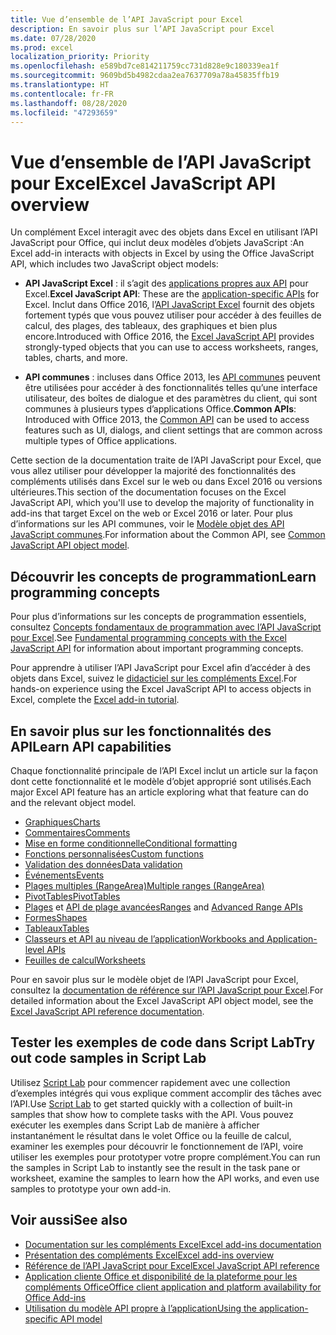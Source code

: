```yaml
---
title: Vue d’ensemble de l’API JavaScript pour Excel
description: En savoir plus sur l’API JavaScript pour Excel
ms.date: 07/28/2020
ms.prod: excel
localization_priority: Priority
ms.openlocfilehash: e589bd7ce814211759cc731d828e9c180339ea1f
ms.sourcegitcommit: 9609bd5b4982cdaa2ea7637709a78a45835ffb19
ms.translationtype: HT
ms.contentlocale: fr-FR
ms.lasthandoff: 08/28/2020
ms.locfileid: "47293659"
---
```

# <a name="excel-javascript-api-overview"></a><span data-ttu-id="416bf-103">Vue d’ensemble de l’API JavaScript pour Excel</span><span class="sxs-lookup"><span data-stu-id="416bf-103">Excel JavaScript API overview</span></span>

<span data-ttu-id="416bf-104">Un complément Excel interagit avec des objets dans Excel en utilisant l’API JavaScript pour Office, qui inclut deux modèles d’objets JavaScript :</span><span class="sxs-lookup"><span data-stu-id="416bf-104">An Excel add-in interacts with objects in Excel by using the Office JavaScript API, which includes two JavaScript object models:</span></span>

* <span data-ttu-id="416bf-105">**API JavaScript Excel** : il s’agit des [applications propres aux API](../../develop/application-specific-api-model.md) pour Excel.</span><span class="sxs-lookup"><span data-stu-id="416bf-105">**Excel JavaScript API**: These are the [application-specific APIs](../../develop/application-specific-api-model.md) for Excel.</span></span> <span data-ttu-id="416bf-106">Inclut dans Office 2016, l’[API JavaScript Excel](/javascript/api/excel) fournit des objets fortement typés que vous pouvez utiliser pour accéder à des feuilles de calcul, des plages, des tableaux, des graphiques et bien plus encore.</span><span class="sxs-lookup"><span data-stu-id="416bf-106">Introduced with Office 2016, the [Excel JavaScript API](/javascript/api/excel) provides strongly-typed objects that you can use to access worksheets, ranges, tables, charts, and more.</span></span>

* <span data-ttu-id="416bf-107">**API communes** : incluses dans Office 2013, les [API communes](/javascript/api/office) peuvent être utilisées pour accéder à des fonctionnalités telles qu’une interface utilisateur, des boîtes de dialogue et des paramètres du client, qui sont communes à plusieurs types d’applications Office.</span><span class="sxs-lookup"><span data-stu-id="416bf-107">**Common APIs**: Introduced with Office 2013, the [Common API](/javascript/api/office) can be used to access features such as UI, dialogs, and client settings that are common across multiple types of Office applications.</span></span>

<span data-ttu-id="416bf-108">Cette section de la documentation traite de l’API JavaScript pour Excel, que vous allez utiliser pour développer la majorité des fonctionnalités des compléments utilisés dans Excel sur le web ou dans Excel 2016 ou versions ultérieures.</span><span class="sxs-lookup"><span data-stu-id="416bf-108">This section of the documentation focuses on the Excel JavaScript API, which you'll use to develop the majority of functionality in add-ins that target Excel on the web or Excel 2016 or later.</span></span> <span data-ttu-id="416bf-109">Pour plus d’informations sur les API communes, voir le [Modèle objet des API JavaScript communes](../../develop/office-javascript-api-object-model.md).</span><span class="sxs-lookup"><span data-stu-id="416bf-109">For information about the Common API, see [Common JavaScript API object model](../../develop/office-javascript-api-object-model.md).</span></span>

## <a name="learn-programming-concepts"></a><span data-ttu-id="416bf-110">Découvrir les concepts de programmation</span><span class="sxs-lookup"><span data-stu-id="416bf-110">Learn programming concepts</span></span>

<span data-ttu-id="416bf-111">Pour plus d’informations sur les concepts de programmation essentiels, consultez [Concepts fondamentaux de programmation avec l’API JavaScript pour Excel](../../excel/excel-add-ins-core-concepts.md).</span><span class="sxs-lookup"><span data-stu-id="416bf-111">See [Fundamental programming concepts with the Excel JavaScript API](../../excel/excel-add-ins-core-concepts.md) for information about important programming concepts.</span></span>

<span data-ttu-id="416bf-112">Pour apprendre à utiliser l’API JavaScript pour Excel afin d’accéder à des objets dans Excel, suivez le [didacticiel sur les compléments Excel](../../tutorials/excel-tutorial.md).</span><span class="sxs-lookup"><span data-stu-id="416bf-112">For hands-on experience using the Excel JavaScript API to access objects in Excel, complete the [Excel add-in tutorial](../../tutorials/excel-tutorial.md).</span></span>

## <a name="learn-api-capabilities"></a><span data-ttu-id="416bf-113">En savoir plus sur les fonctionnalités des API</span><span class="sxs-lookup"><span data-stu-id="416bf-113">Learn API capabilities</span></span>

<span data-ttu-id="416bf-114">Chaque fonctionnalité principale de l’API Excel inclut un article sur la façon dont cette fonctionnalité et le modèle d’objet approprié sont utilisés.</span><span class="sxs-lookup"><span data-stu-id="416bf-114">Each major Excel API feature has an article exploring what that feature can do and the relevant object model.</span></span>

* [<span data-ttu-id="416bf-115">Graphiques</span><span class="sxs-lookup"><span data-stu-id="416bf-115">Charts</span></span>](../../excel/excel-add-ins-charts.md)
* [<span data-ttu-id="416bf-116">Commentaires</span><span class="sxs-lookup"><span data-stu-id="416bf-116">Comments</span></span>](../../excel/excel-add-ins-comments.md)
* [<span data-ttu-id="416bf-117">Mise en forme conditionnelle</span><span class="sxs-lookup"><span data-stu-id="416bf-117">Conditional formatting</span></span>](../../excel/excel-add-ins-conditional-formatting.md)
* [<span data-ttu-id="416bf-118">Fonctions personnalisées</span><span class="sxs-lookup"><span data-stu-id="416bf-118">Custom functions</span></span>](../../excel/custom-functions-overview.md)
* [<span data-ttu-id="416bf-119">Validation des données</span><span class="sxs-lookup"><span data-stu-id="416bf-119">Data validation</span></span>](../../excel/excel-add-ins-data-validation.md)
* [<span data-ttu-id="416bf-120">Événements</span><span class="sxs-lookup"><span data-stu-id="416bf-120">Events</span></span>](../../excel/excel-add-ins-events.md)
* [<span data-ttu-id="416bf-121">Plages multiples (RangeArea)</span><span class="sxs-lookup"><span data-stu-id="416bf-121">Multiple ranges (RangeArea)</span></span>](../../excel/excel-add-ins-multiple-ranges.md)
* [<span data-ttu-id="416bf-122">PivotTables</span><span class="sxs-lookup"><span data-stu-id="416bf-122">PivotTables</span></span>](../../excel/excel-add-ins-pivottables.md)
* <span data-ttu-id="416bf-123">[Plages](../../excel/excel-add-ins-ranges.md) et [API de plage avancées](../../excel/excel-add-ins-ranges-advanced.md)</span><span class="sxs-lookup"><span data-stu-id="416bf-123">[Ranges](../../excel/excel-add-ins-ranges.md) and [Advanced Range APIs](../../excel/excel-add-ins-ranges-advanced.md)</span></span>
* [<span data-ttu-id="416bf-124">Formes</span><span class="sxs-lookup"><span data-stu-id="416bf-124">Shapes</span></span>](../../excel/excel-add-ins-shapes.md)
* [<span data-ttu-id="416bf-125">Tableaux</span><span class="sxs-lookup"><span data-stu-id="416bf-125">Tables</span></span>](../../excel/excel-add-ins-tables.md)
* [<span data-ttu-id="416bf-126">Classeurs et API au niveau de l’application</span><span class="sxs-lookup"><span data-stu-id="416bf-126">Workbooks and Application-level APIs</span></span>](../../excel/excel-add-ins-workbooks.md)
* [<span data-ttu-id="416bf-127">Feuilles de calcul</span><span class="sxs-lookup"><span data-stu-id="416bf-127">Worksheets</span></span>](../../excel/excel-add-ins-worksheets.md)

<span data-ttu-id="416bf-128">Pour en savoir plus sur le modèle objet de l’API JavaScript pour Excel, consultez la [documentation de référence sur l’API JavaScript pour Excel](/javascript/api/excel).</span><span class="sxs-lookup"><span data-stu-id="416bf-128">For detailed information about the Excel JavaScript API object model, see the [Excel JavaScript API reference documentation](/javascript/api/excel).</span></span>

## <a name="try-out-code-samples-in-script-lab"></a><span data-ttu-id="416bf-129">Tester les exemples de code dans Script Lab</span><span class="sxs-lookup"><span data-stu-id="416bf-129">Try out code samples in Script Lab</span></span>

<span data-ttu-id="416bf-130">Utilisez [Script Lab](../../overview/explore-with-script-lab.md) pour commencer rapidement avec une collection d’exemples intégrés qui vous explique comment accomplir des tâches avec l’API.</span><span class="sxs-lookup"><span data-stu-id="416bf-130">Use [Script Lab](../../overview/explore-with-script-lab.md) to get started quickly with a collection of built-in samples that show how to complete tasks with the API.</span></span> <span data-ttu-id="416bf-131">Vous pouvez exécuter les exemples dans Script Lab de manière à afficher instantanément le résultat dans le volet Office ou la feuille de calcul, examiner les exemples pour découvrir le fonctionnement de l’API, voire utiliser les exemples pour prototyper votre propre complément.</span><span class="sxs-lookup"><span data-stu-id="416bf-131">You can run the samples in Script Lab to instantly see the result in the task pane or worksheet, examine the samples to learn how the API works, and even use samples to prototype your own add-in.</span></span>

## <a name="see-also"></a><span data-ttu-id="416bf-132">Voir aussi</span><span class="sxs-lookup"><span data-stu-id="416bf-132">See also</span></span>

* [<span data-ttu-id="416bf-133">Documentation sur les compléments Excel</span><span class="sxs-lookup"><span data-stu-id="416bf-133">Excel add-ins documentation</span></span>](../../excel/index.yml)
* [<span data-ttu-id="416bf-134">Présentation des compléments Excel</span><span class="sxs-lookup"><span data-stu-id="416bf-134">Excel add-ins overview</span></span>](../../excel/excel-add-ins-overview.md)
* [<span data-ttu-id="416bf-135">Référence de l’API JavaScript pour Excel</span><span class="sxs-lookup"><span data-stu-id="416bf-135">Excel JavaScript API reference</span></span>](/javascript/api/excel)
* [<span data-ttu-id="416bf-136">Application cliente Office et disponibilité de la plateforme pour les compléments Office</span><span class="sxs-lookup"><span data-stu-id="416bf-136">Office client application and platform availability for Office Add-ins</span></span>](../../overview/office-add-in-availability.md)
* [<span data-ttu-id="416bf-137">Utilisation du modèle API propre à l’application</span><span class="sxs-lookup"><span data-stu-id="416bf-137">Using the application-specific API model</span></span>](../../develop/application-specific-api-model.md)
